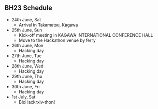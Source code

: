 ## BH23 Schedule

- 24th June, Sat
  - Arrival in Takamatsu, Kagawa
- 25th June, Sun
  - Kick-off meeting in KAGAWA INTERNATIONAL CONFERENCE HALL
  - Move to the Hackathon venue by ferry
- 26th June, Mon
  - Hacking day
- 27th June, Tue
  - Hacking day
- 28th June, Wed
  - Hacking day
- 29th June, Thu
  - Hacking day
- 30th June, Fri
  - Hacking day
- 1st July, Sat
  - BioHackrxiv-thon! 
